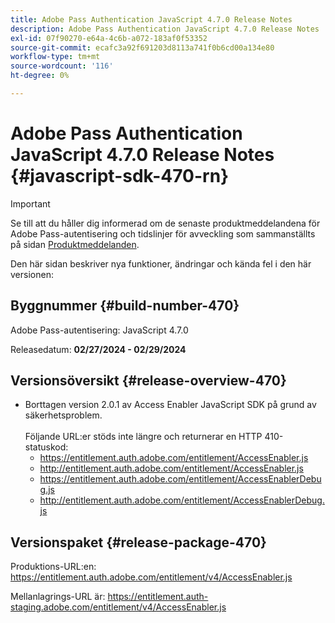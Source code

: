 ```yaml
---
title: Adobe Pass Authentication JavaScript 4.7.0 Release Notes
description: Adobe Pass Authentication JavaScript 4.7.0 Release Notes
exl-id: 07f90270-e64a-4c6b-a072-183af0f53352
source-git-commit: ecafc3a92f691203d8113a741f0b6cd00a134e80
workflow-type: tm+mt
source-wordcount: '116'
ht-degree: 0%

---
```


# Adobe Pass Authentication JavaScript 4.7.0 Release Notes {#javascript-sdk-470-rn}

>[!IMPORTANT]
>
> Se till att du håller dig informerad om de senaste produktmeddelandena för Adobe Pass-autentisering och tidslinjer för avveckling som sammanställts på sidan [Produktmeddelanden](/help/authentication/product-announcements.md).

Den här sidan beskriver nya funktioner, ändringar och kända fel i den här versionen:

## Byggnummer {#build-number-470}

Adobe Pass-autentisering: JavaScript 4.7.0

Releasedatum: **02/27/2024 - 02/29/2024**

## Versionsöversikt {#release-overview-470}

* Borttagen version 2.0.1 av Access Enabler JavaScript SDK på grund av säkerhetsproblem.
  <br/><br/>
Följande URL:er stöds inte längre och returnerar en HTTP 410-statuskod:
   * https://entitlement.auth.adobe.com/entitlement/AccessEnabler.js
   * http://entitlement.auth.adobe.com/entitlement/AccessEnabler.js
   * https://entitlement.auth.adobe.com/entitlement/AccessEnablerDebug.js
   * http://entitlement.auth.adobe.com/entitlement/AccessEnablerDebug.js

## Versionspaket {#release-package-470}

Produktions-URL:en: https://entitlement.auth.adobe.com/entitlement/v4/AccessEnabler.js

Mellanlagrings-URL är: https://entitlement.auth-staging.adobe.com/entitlement/v4/AccessEnabler.js
